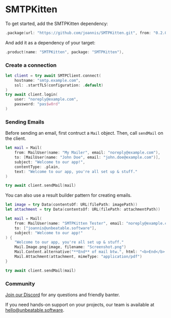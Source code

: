 # SMTPKitten

To get started, add the SMTPKitten dependency:

```swift
.package(url: "https://github.com/joannis/SMTPKitten.git", from: "0.2.0"),
```

And add it as a dependency of your target:

```swift
.product(name: "SMTPKitten", package: "SMTPKitten"),
```

### Create a connection

```swift
let client = try await SMTPClient.connect(
    hostname: "smtp.example.com",
    ssl: .startTLS(configuration: .default)
)
try await client.login(
    user: "noreply@example.com",
    password: "pas$w0rd"
)
```

### Sending Emails

Before sending an email, first contruct a `Mail` object. Then, call `sendMail` on the client.

```swift
let mail = Mail(
    from: MailUser(name: "My Mailer", email: "noreply@example.com"),
    to: [MailUser(name: "John Doe", email: "john.doe@example.com")],
    subject: "Welcome to our app!",
    contentType: .plain,
    text: "Welcome to our app, you're all set up & stuff."
)

try await client.sendMail(mail)
```

You can also use a result builder pattern for creating emails.

```swift
let image = try Data(contentsOf: URL(filePath: imagePath))
let attachment = try Data(contentsOf: URL(filePath: attachmentPath))

let mail = Mail(
    from: MailUser(name: "SMTPKitten Tester", email: "noreply@example.com"),
    to: ["joannis@unbeatable.software"],
    subject: "Welcome to our app!"
) {
    "Welcome to our app, you're all set up & stuff."
    Mail.Image.png(image, filename: "Screenshot.png")
    Mail.Content.alternative("**End** of mail btw.", html: "<b>End</b> of mail btw.")
    Mail.Attachment(attachment, mimeType: "application/pdf")
}

try await client.sendMail(mail)
```

### Community

[Join our Discord](https://discord.gg/H6799jh) for any questions and friendly banter.

If you need hands-on support on your projects, our team is available at [hello@unbeatable.software](mailto:hello@unbeatable.software).
